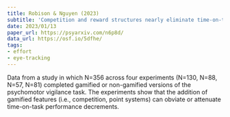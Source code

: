 ```yaml
---
title: Robison & Nguyen (2023)
subtitle: 'Competition and reward structures nearly eliminate time-on-task performance decrements: Implications for theories of vigilance and mental effort'
date: 2023/01/13
paper_url: https://psyarxiv.com/n6p8d/
data_url: https://osf.io/5dfhe/
tags:
- effort
- eye-tracking
---
```


Data from a study in which N=356 across four experiments (N=130, N=88, N=57, N=81) completed gamified or non-gamified versions of the psychomotor vigilance task. The experiments show that the addition of gamified features (i.e., competition, point systems) can obviate or attenuate time-on-task performance decrements.
